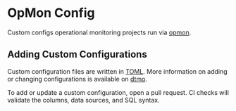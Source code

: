 # OpMon Config

Custom configs operational monitoring projects run via [opmon](https://github.com/mozilla/opmon).

## Adding Custom Configurations

Custom configuration files are written in [TOML](https://toml.io/en/).
More information on adding or changing configurations is available on [dtmo](https://docs.telemetry.mozilla.org/cookbooks/operational_monitoring.html).

To add or update a custom configuration, open a pull request.
CI checks will validate the columns, data sources, and SQL syntax.
